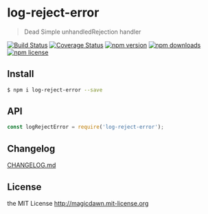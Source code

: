 # log-reject-error
> Dead Simple unhandledRejection handler

[![Build Status](https://img.shields.io/travis/magicdawn/log-reject-error.svg?style=flat-square)](https://travis-ci.org/magicdawn/log-reject-error)
[![Coverage Status](https://img.shields.io/codecov/c/github/magicdawn/log-reject-error.svg?style=flat-square)](https://codecov.io/gh/magicdawn/log-reject-error)
[![npm version](https://img.shields.io/npm/v/log-reject-error.svg?style=flat-square)](https://www.npmjs.com/package/log-reject-error)
[![npm downloads](https://img.shields.io/npm/dm/log-reject-error.svg?style=flat-square)](https://www.npmjs.com/package/log-reject-error)
[![npm license](https://img.shields.io/npm/l/log-reject-error.svg?style=flat-square)](http://magicdawn.mit-license.org)

## Install
```sh
$ npm i log-reject-error --save
```

## API
```js
const logRejectError = require('log-reject-error');
```

## Changelog
[CHANGELOG.md](CHANGELOG.md)

## License
the MIT License http://magicdawn.mit-license.org